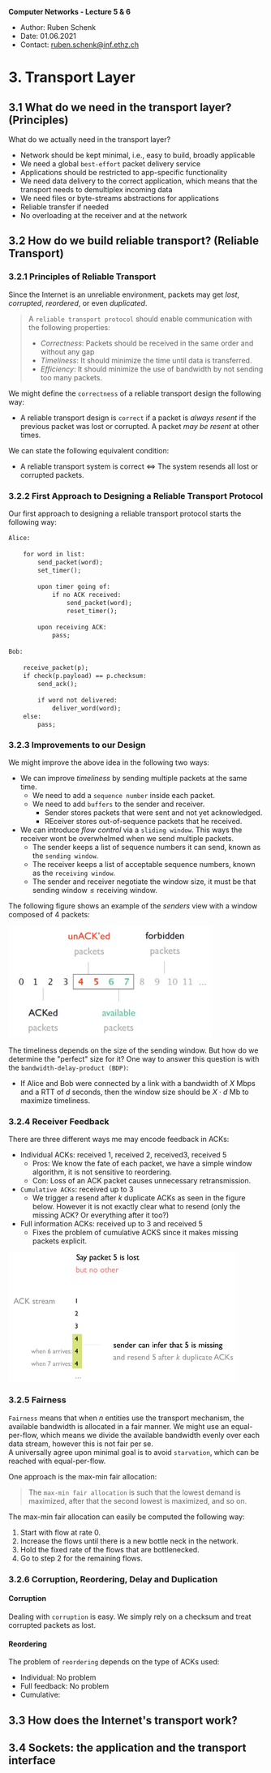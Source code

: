 **Computer Networks - Lecture 5 & 6**

- Author: Ruben Schenk
- Date: 01.06.2021
- Contact: ruben.schenk@inf.ethz.ch

# 3. Transport Layer

## 3.1 What do we need in the transport layer? (Principles)

What do we actually need in the transport layer?

- Network should be kept minimal, i.e., easy to build, broadly applicable
- We need a global `best-effort` packet delivery service
- Applications should be restricted to app-specific functionality
- We need data delivery to the correct application, which means that the transport needs to demultiplex incoming data
- We need files or byte-streams abstractions for applications
- Reliable transfer if needed
- No overloading at the receiver and at the network

## 3.2 How do we build reliable transport? (Reliable Transport)

### 3.2.1 Principles of Reliable Transport

Since the Internet is an unreliable environment, packets may get *lost*, *corrupted*, *reordered*, or even *duplicated*.

> A `reliable transport protocol` should enable communication with the following properties:
>
>- *Correctness*: Packets should be received in the same order and without any gap
>- *Timeliness*: It should minimize the time until data is transferred.
>- *Efficiency*: It should minimize the use of bandwidth by not sending too many packets.

We might define the `correctness` of a reliable transport design the following way:

- A reliable transport design is `correct` if a packet is *always resent* if the previous packet was lost or corrupted. A packet *may be resent* at other times.

We can state the following equivalent condition:

- A reliable transport system is correct $\Leftrightarrow$ The system resends all lost or corrupted packets.

### 3.2.2 First Approach to Designing a Reliable Transport Protocol

Our first approach to designing a reliable transport protocol starts the following way:

```
Alice:

    for word in list:
        send_packet(word);
        set_timer();

        upon timer going of:
            if no ACK received:
                send_packet(word);
                reset_timer();
        
        upon receiving ACK:
            pass;

Bob:

    receive_packet(p);
    if check(p.payload) == p.checksum:
        send_ack();

        if word not delivered:
            deliver_word(word);
    else:
        pass;
```

### 3.2.3 Improvements to our Design

We might improve the above idea in the following two ways:

- We can improve *timeliness* by sending multiple packets at the same time.
  - We need to add a `sequence number` inside each packet.
  - We need to add `buffers` to the sender and receiver.
    - Sender stores packets that were sent and not yet acknowledged.
    - REceiver stores out-of-sequence packets that he received.
- We can introduce *flow control* via a `sliding window`. This ways the receiver wont be overwhelmed when we send multiple packets.
  - The sender keeps a list of sequence numbers it can send, known as the `sending window`.
  - The receiver keeps a list of acceptable sequence numbers, known as the `receiving window`.
  - The sender and receiver negotiate the window size, it must be that $\text{sending window} \leq \text{receiving window}$.

The following figure shows an example of the *senders* view with a window composed of 4 packets:

<img src="./Figures/CoNe_LN_Fig7-1.JPG" width="400px"/><br>

The timeliness depends on the size of the sending window. But how do we determine the "perfect" size for it? One way to answer this question is with the `bandwidth-delay-product (BDP)`:

- If Alice and Bob were connected by a link with a bandwidth of $X \text{ Mbps}$ and a RTT of $d$ seconds, then the window size should be $X \cdot d \text{ Mb}$ to maximize timeliness.

### 3.2.4 Receiver Feedback

There are three different ways me may encode feedback in ACKs:

- Individual ACKs: received 1, received 2, received3, received 5
  - Pros: We know the fate of each packet, we have a simple window algorithm, it is not sensitive to reordering.
  - Con: Loss of an ACK packet causes unnecessary retransmission.
- `Cumulative ACKs`: received up to 3
  - We trigger a resend after $k$ duplicate ACKs as seen in the figure below. However it is not exactly clear what to resend (only the missing ACK? Or everything after it too?)
- Full information ACKs: received up to 3 and received 5
  - Fixes the problem of cumulative ACKS since it makes missing packets explicit.

<img src="./Figures/CoNe_LN_Fig7-2.JPG" width="450px"/><br>

### 3.2.5 Fairness

`Fairness` means that when $n$ entities use the transport mechanism, the available bandwidth is allocated in a fair manner. We might use an equal-per-flow, which means we divide the available bandwidth evenly over each data stream, however this is not fair per se.  
A universally agree upon minimal goal is to avoid `starvation`, which can be reached with equal-per-flow.

One approach is the max-min fair allocation:

> The `max-min fair allocation` is such that the lowest demand is maximized, after that the second lowest is maximized, and so on.

The max-min fair allocation can easily be computed the following way:

1. Start with flow at rate 0.
2. Increase the flows until there is a new bottle neck in the network.
3. Hold the fixed rate of the flows that are bottlenecked.
4. Go to step 2 for the remaining flows.

### 3.2.6 Corruption, Reordering, Delay and Duplication

#### Corruption

Dealing with `corruption` is easy. We simply rely on a checksum and treat corrupted packets as lost.

#### Reordering

The problem of `reordering` depends on the type of ACKs used:

- Individual: No problem
- Full feedback: No problem
- Cumulative: 

## 3.3 How does the Internet's transport work?

## 3.4 Sockets: the application and the transport interface